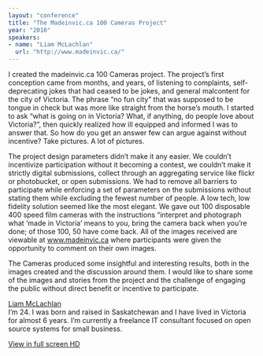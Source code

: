 ```yaml
---
layout: "conference"
title: "The Madeinvic.ca 100 Cameras Project"
year: "2010"
speakers:
- name: "Liam McLachlan"
  url: "http://www.madeinvic.ca/"
---
```



I created the madeinvic.ca 100 Cameras project. The project’s first conception
came from months, and years, of listening to complaints, self-deprecating
jokes that had ceased to be jokes, and general malcontent for the city of
Victoria. The phrase “no fun city” that was supposed to be tongue in check but
was more like straight from the horse’s mouth. I started to ask “what is going
on in Victoria? What, if anything, do people love about Victoria?”, then
quickly realized how ill equipped and informed I was to answer that. So how do
you get an answer few can argue against without incentive? Take pictures. A
lot of pictures.

The project design parameters didn’t make it any easier. We couldn’t
incentivize participation without it becoming a contest, we couldn’t make it
strictly digital submissions, collect through an aggregating service like
flickr or photobucket, or open submissions. We had to remove all barriers to
participate while enforcing a set of parameters on the submissions without
stating them while excluding the fewest number of people. A low tech, low
fidelity solution seemed like the most elegant. We gave out 100 disposable 400
speed film cameras with the instructions “interpret and photograph what ‘made
in Victoria’ means to you, bring the camera back when you’re done; of those
100, 50 have come back. All of the images received are viewable at
www.madeinvic.ca where participants were given the opportunity to comment on
their own images.

The Cameras produced some insightful and interesting results, both in the
images created and the discussion around them. I would like to share some of
the images and stories from the project and the challenge of engaging the
public without direct benefit or incentive to participate.

[ Liam McLachlan
](http://www.madeinvic.ca/)  
I’m 24. I was born and raised in Saskatchewan and I have lived in Victoria for
almost 6 years. I’m currently a freelance IT consultant focused on open source
systems for small business.


[ View in full screen HD
](https://www.youtube.com/v/jCqo1mbPGhs?fs=1&amp;hl=en_US&amp;rel=0&amp;hd=1)


[//]: # (Retrieved from https://web.archive.org/web/20210416135337/https://www.ideawave.ca/the-conference/the-madeinvic-ca-100-cameras-project)